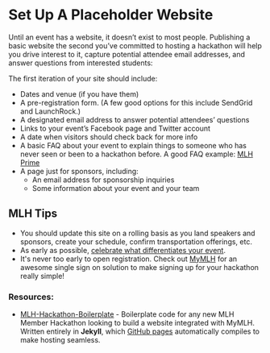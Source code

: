 # Set Up A Placeholder Website

Until an event has a website, it doesn’t exist to most people. Publishing a basic website the second you’ve committed to hosting a hackathon will help you drive interest to it, capture potential attendee email addresses, and answer questions from interested students:

The first iteration of your site should include:

* Dates and venue \(if you have them\)
* A pre-registration form. \(A few good options for this include SendGrid and LaunchRock.\)
* A designated email address to answer potential attendees’ questions
* Links to your event’s Facebook page and Twitter account
* A date when visitors should check back for more info
* A basic FAQ about your event to explain things to someone who has never seen or been to a hackathon before. A good FAQ example: [MLH Prime](http://prime.mlh.io/#faqs)
* A page just for sponsors, including:
  * An email address for sponsorship inquiries
  * Some information about your event and your team

## MLH Tips

* You should update this site on a rolling basis as you land speakers and sponsors, create your schedule, confirm transportation offerings, etc.
* As early as possible, [celebrate what differentiates your event](http://guide.mlh.io/Organizer-Timeline/2-Months-Before/Promote-Your-Event.html).
* It's never too early to open registration. Check out [MyMLH](http://my.mlh.io) for an awesome single sign on solution to make signing up for your hackathon really simple!

### Resources:

* [MLH-Hackathon-Boilerplate](https://github.com/MLH/mlh-hackathon-boilerplate) - Boilerplate code for any new MLH Member Hackathon looking to build a website integrated with MyMLH. Written entirely in **Jekyll**, which [GitHub pages](https://pages.github.com/) automatically compiles to make hosting seamless. 

